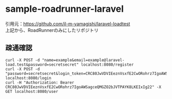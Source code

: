 # sample-roadrunner-laravel
引用元：https://github.com/il-m-yamagishi/laravel-loadtest  
上記から、RoadRunnerのみにしたリポジトリ

## 疎通確認

```shell
curl -X POST -d "name=example&email=example@laravel-load.test&password=secretsecret" localhost:8080/register
curl -X POST -d "password=secretsecret&login_token=CRC80JwVDVIEeznVsxfE2CwORohrz7IgoAWSagceQMGZO2bJVTPAYK8LKEIxIg22" localhost:8080/login
curl -H "Authorization: Bearer CRC80JwVDVIEeznVsxfE2CwORohrz7IgoAWSagceQMGZO2bJVTPAYK8LKEIxIg22" -X GET localhost:8080/user
```
